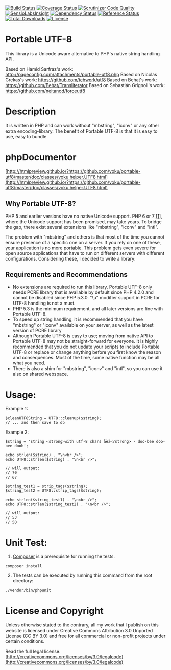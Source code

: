 [![Build Status](https://travis-ci.org/voku/portable-utf8.svg?branch=master)](https://travis-ci.org/voku/portable-utf8)
[![Coverage Status](https://coveralls.io/repos/voku/portable-utf8/badge.svg)](https://coveralls.io/r/voku/portable-utf8)
[![Scrutinizer Code Quality](https://scrutinizer-ci.com/g/voku/portable-utf8/badges/quality-score.png?b=master)](https://scrutinizer-ci.com/g/voku/portable-utf8/?branch=master)
[![SensioLabsInsight](https://insight.sensiolabs.com/projects/be5bf087-366c-463e-ac9f-c184db6347ba/mini.png)](https://insight.sensiolabs.com/projects/be5bf087-366c-463e-ac9f-c184db6347ba)
[![Dependency Status](https://www.versioneye.com/php/voku:portable-utf8/dev-master/badge.svg)](https://www.versioneye.com/php/voku:portable-utf8/dev-master)
[![Reference Status](https://www.versioneye.com/php/voku:portable-utf8/reference_badge.svg?style=flat)](https://www.versioneye.com/php/voku:portable-utf8/references)
[![Total Downloads](https://poser.pugx.org/voku/portable-utf8/downloads.svg)](https://packagist.org/packages/voku/portable-utf8)
[![License](https://poser.pugx.org/voku/portable-utf8/license.svg)](https://packagist.org/packages/voku/portable-utf8)

Portable UTF-8
=============

This library is a Unicode aware alternative to PHP's native string handling API.

Based on Hamid Sarfraz's work: http://pageconfig.com/attachments/portable-utf8.php
Based on Nicolas Grekas's work: https://github.com/tchwork/utf8
Based on Behat's work: https://github.com/Behat/Transliterator
Based on Sebastián Grignoli's work: https://github.com/neitanod/forceutf8

Description
===========

It is written in PHP and can work without "mbstring", "iconv" or any other extra encoding-library. The benefit of Portable UTF-8 is that it is easy to use, easy to bundle.

phpDocumentor
=============

[http://htmlpreview.github.io/?https://github.com/voku/portable-utf8/master/doc/classes/voku.helper.UTF8.html](http://htmlpreview.github.io/?https://github.com/voku/portable-utf8/master/doc/classes/voku.helper.UTF8.html)


##  Why Portable UTF-8?[]()
PHP 5 and earlier versions have no native Unicode support. PHP 6 or 7 [[1]](http://schlueters.de/blog/archives/128-Future-of-PHP-6.html), where the Unicode support has been promised, may take years. To bridge the gap, there exist several extensions like "mbstring", "iconv" and "intl".

The problem with "mbstring" and others is that most of the time you cannot ensure presence of a specific one on a server. If you rely on one of these, your application is no more portable. This problem gets even severe for open source applications that have to run on different servers with different configurations. Considering these, I decided to write a library:

## Requirements and Recommendations

*   No extensions are required to run this library. Portable UTF-8 only needs PCRE library that is available by default since PHP 4.2.0 and cannot be disabled since PHP 5.3.0. "\u" modifier support in PCRE for UTF-8 handling is not a must.
*   PHP 5.3 is the minimum requirement, and all later versions are fine with Portable UTF-8.
*   To speed up string handling, it is recommended that you have "mbstring" or "iconv" available on your server, as well as the latest version of PCRE library
*   Although Portable UTF-8 is easy to use; moving from native API to Portable UTF-8 may not be straight-forward for everyone. It is highly recommended that you do not update your scripts to include Portable UTF-8 or replace or change anything before you first know the reason and consequences. Most of the time, some native function may be all what you need.
*   There is also a shim for "mbstring", "iconv" and "intl", so you can use it also on shared webspace. 

Usage:
======

Example 1:

    $cleanUTF8String = UTF8::cleanup($string);
    // ... and then save to db

Example 2:

    $string = 'string <strong>with utf-8 chars åèä</strong> - doo-bee doo-bee dooh';

    echo strlen($string) . "\n<br />";
    echo UTF8::strlen($string) . "\n<br />";

    // will output:
    // 70
    // 67

    $string_test1 = strip_tags($string);
    $string_test2 = UTF8::strip_tags($string);

    echo strlen($string_test1) . "\n<br />";
    echo UTF8::strlen($string_test2) . "\n<br />";

    // will output:
    // 53
    // 50

Unit Test:
==========

1) [Composer](https://getcomposer.org) is a prerequisite for running the tests.

```
composer install
```

2) The tests can be executed by running this command from the root directory:

```bash
./vendor/bin/phpunit
```

License and Copyright
=====================

Unless otherwise stated to the contrary, all my work that I publish on this website is licensed under Creative Commons Attribution 3.0 Unported License (CC BY 3.0) and free for all commercial or non-profit projects under certain conditions.

Read the full legal license. [http://creativecommons.org/licenses/by/3.0/legalcode](http://creativecommons.org/licenses/by/3.0/legalcode)
